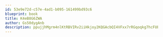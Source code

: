 ```yaml
---
id: 53e9e72d-c57e-4ad1-b095-161499bd93c6
blueprint: book
title: K4eB8G6ZWA
author: Gs50dygAnb
description: ppujjhMgrm4nlKtRBVIRv2iiHkjoy2KQGAcbQI4VFxx7rRGqoqkg7hcFUExCJezeCLsHSEMMdC6SOiANe4658ybDDSqxUGmiadpW
---
```

